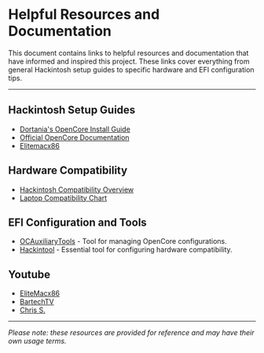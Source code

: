# Helpful Resources and Documentation

This document contains links to helpful resources and documentation that have informed and inspired this project. These links cover everything from general Hackintosh setup guides to specific hardware and EFI configuration tips.

---

## Hackintosh Setup Guides
- [Dortania's OpenCore Install Guide](https://dortania.github.io/OpenCore-Install-Guide/)
- [Official OpenCore Documentation](https://github.com/acidanthera/OpenCorePkg)
- [Elitemacx86](https://elitemacx86.com/forums/)
## Hardware Compatibility
- [Hackintosh Compatibility Overview](https://example-link.com)
- [Laptop Compatibility Chart](https://example-link.com)

## EFI Configuration and Tools
- [OCAuxiliaryTools](https://github.com/ic005k/OCAuxiliaryTools) - Tool for managing OpenCore configurations.
- [Hackintool](https://github.com/benbaker76/Hackintool) - Essential tool for configuring hardware compatibility.

## Youtube
- [EliteMacx86](https://www.youtube.com/@EliteMacx86)
- [BartechTV](https://www.youtube.com/@BartechTV)
- [Chris S.](https://www.youtube.com/@chriss.3335)

---

*Please note: these resources are provided for reference and may have their own usage terms.*
